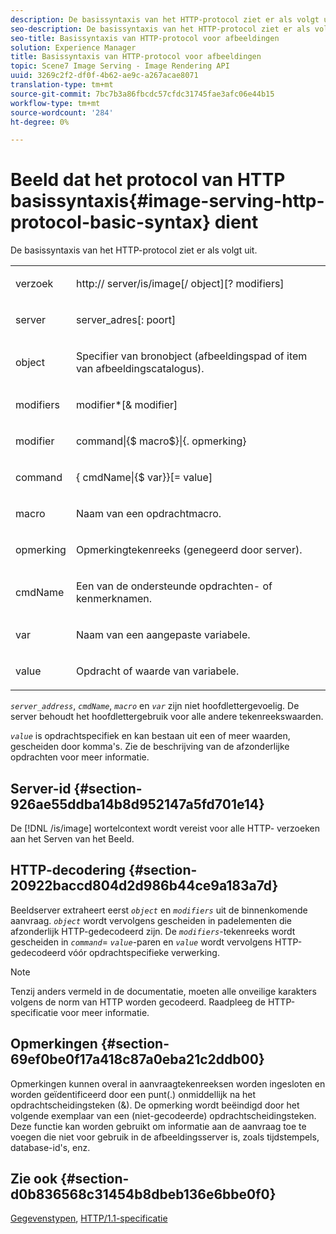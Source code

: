 ```yaml
---
description: De basissyntaxis van het HTTP-protocol ziet er als volgt uit.
seo-description: De basissyntaxis van het HTTP-protocol ziet er als volgt uit.
seo-title: Basissyntaxis van HTTP-protocol voor afbeeldingen
solution: Experience Manager
title: Basissyntaxis van HTTP-protocol voor afbeeldingen
topic: Scene7 Image Serving - Image Rendering API
uuid: 3269c2f2-df0f-4b62-ae9c-a267acae8071
translation-type: tm+mt
source-git-commit: 7bc7b3a86fbcdc57cfdc31745fae3afc06e44b15
workflow-type: tm+mt
source-wordcount: '284'
ht-degree: 0%

---
```



# Beeld dat het protocol van HTTP basissyntaxis{#image-serving-http-protocol-basic-syntax} dient

De basissyntaxis van het HTTP-protocol ziet er als volgt uit.

<table id="simpletable_854C20D4C42247B99D9F123543C17E7C"> 
 <tr class="strow"> 
  <td class="stentry"> <p><span class="codeph"> <span class="varname"> verzoek</span> </span> </p> </td> 
  <td class="stentry"> <p> <span class="filepath">http://<span class="varname"> server</span>/is/image[/<span class="varname"> object</span>][?<span class="varname"> modifiers</span>]</span> </p> </td> 
 </tr> 
 <tr class="strow"> 
  <td class="stentry"> <p><span class="codeph"> <span class="varname"> server  </span> </span> </p></td> 
  <td class="stentry"> <p> <span class="codeph"> <span class="varname"> server_adres</span>[:<span class="varname"> poort</span>]</span> </p> </td> 
 </tr> 
 <tr class="strow"> 
  <td class="stentry"> <p><span class="codeph"> <span class="varname"> object</span> </span> </p></td> 
  <td class="stentry"> <p>Specifier van bronobject (afbeeldingspad of item van afbeeldingscatalogus). </p> </td> 
 </tr> 
 <tr class="strow"> 
  <td class="stentry"> <p><span class="codeph"> <span class="varname"> modifiers</span> </span> </p></td> 
  <td class="stentry"> <p><span class="codeph"> <span class="varname"> modifier</span>*[&amp;<span class="varname"> modifier</span>]</span> </p> </td> 
 </tr> 
 <tr class="strow"> 
  <td class="stentry"> <p><span class="codeph"> <span class="varname"> modifier</span> </span> </p></td> 
  <td class="stentry"> <p><span class="codeph">command|{$<span class="varname"> macro</span>$}|{.<span class="varname"> opmerking</span>}</span> </p></td> 
 </tr> 
 <tr class="strow"> 
  <td class="stentry"> <p><span class="codeph"> <span class="varname"> command</span> </span> </p> </td> 
  <td class="stentry"> <p>{<span class="varname"> cmdName</span>|{$<span class="varname"> var</span>}}[=<span class="varname"> value</span>] </p></td> 
 </tr> 
 <tr class="strow"> 
  <td class="stentry"> <p><span class="codeph"> <span class="varname"> macro</span> </span> </p> </td> 
  <td class="stentry"> <p>Naam van een opdrachtmacro. </p></td> 
 </tr> 
 <tr class="strow"> 
  <td class="stentry"> <p><span class="codeph"> <span class="varname"> opmerking</span> </span> </p></td> 
  <td class="stentry"> <p>Opmerkingtekenreeks (genegeerd door server). </p></td> 
 </tr> 
 <tr class="strow"> 
  <td class="stentry"> <p><span class="codeph"> <span class="varname"> cmdName</span> </span> </p></td> 
  <td class="stentry"> <p>Een van de ondersteunde opdrachten- of kenmerknamen. </p></td> 
 </tr> 
 <tr class="strow"> 
  <td class="stentry"> <p><span class="codeph"> <span class="varname"> var</span> </span> </p> </td> 
  <td class="stentry"> <p>Naam van een aangepaste variabele. </p></td> 
 </tr> 
 <tr class="strow"> 
  <td class="stentry"> <p><span class="codeph"> <span class="varname"> value</span> </span> </p></td> 
  <td class="stentry"> <p>Opdracht of waarde van variabele. </p></td> 
 </tr> 
</table>

*`server_address`*,  *`cmdName`*,  *`macro`* en  *`var`* zijn niet hoofdlettergevoelig. De server behoudt het hoofdlettergebruik voor alle andere tekenreekswaarden.

*`value`* is opdrachtspecifiek en kan bestaan uit een of meer waarden, gescheiden door komma&#39;s. Zie de beschrijving van de afzonderlijke opdrachten voor meer informatie.

## Server-id {#section-926ae55ddba14b8d952147a5fd701e14}

De [!DNL /is/image] wortelcontext wordt vereist voor alle HTTP- verzoeken aan het Serven van het Beeld.

## HTTP-decodering {#section-20922baccd804d2d986b44ce9a183a7d}

Beeldserver extraheert eerst *`object`* en *`modifiers`* uit de binnenkomende aanvraag. *`object`* wordt vervolgens gescheiden in padelementen die afzonderlijk HTTP-gedecodeerd zijn. De *`modifiers`*-tekenreeks wordt gescheiden in *`command`*= *`value`*-paren en *`value`* wordt vervolgens HTTP-gedecodeerd vóór opdrachtspecifieke verwerking.

>[!NOTE]
>
>Tenzij anders vermeld in de documentatie, moeten alle onveilige karakters volgens de norm van HTTP worden gecodeerd. Raadpleeg de HTTP-specificatie voor meer informatie.

## Opmerkingen {#section-69ef0be0f17a418c87a0eba21c2ddb00}

Opmerkingen kunnen overal in aanvraagtekenreeksen worden ingesloten en worden geïdentificeerd door een punt(.) onmiddellijk na het opdrachtscheidingsteken (&amp;). De opmerking wordt beëindigd door het volgende exemplaar van een (niet-gecodeerde) opdrachtscheidingsteken. Deze functie kan worden gebruikt om informatie aan de aanvraag toe te voegen die niet voor gebruik in de afbeeldingsserver is, zoals tijdstempels, database-id&#39;s, enz.

## Zie ook {#section-d0b836568c31454b8dbeb136e6bbe0f0}

[Gegevenstypen](../../../../../is-api/http-ref/image-serving-api-ref/c-http-protocol-reference/c-data-types/c-data-types.md#concept-49455c12df954bb5919cdd8d5ccc85fa),  [HTTP/1.1-specificatie](http://www.w3.org/Protocols/rfc2616/rfc2616.html)
